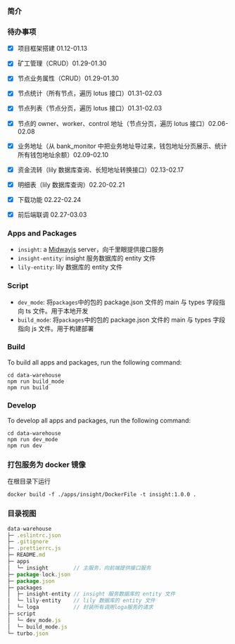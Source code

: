 ### 简介

### 待办事项

- [x] 项目框架搭建 01.12-01.13

- [x] 矿工管理（CRUD）01.29-01.30

- [x] 节点业务属性（CRUD）01.29-01.30

- [x] 节点统计（所有节点，遍历 lotus 接口）01.31-02.03

- [x] 节点列表（节点分页，遍历 lotus 接口）01.31-02.03

- [x] 节点的 owner、worker、control 地址（节点分页，遍历 lotus 接口）02.06-02.08

- [x] 业务地址（从 bank_monitor 中把业务地址导过来，钱包地址分页展示、统计所有钱包地址余额）02.09-02.10

- [x] 资金流转（lily 数据库查询、长短地址转换接口）02.13-02.17

- [x] 明细表（lily 数据库查询）02.20-02.21

- [x] 下载功能 02.22-02.24

- [x] 前后端联调 02.27-03.03

### Apps and Packages

- `insight`: a [Midwayjs](http://www.midwayjs.org/) server，向千里眼提供接口服务
- `insight-entity`: insight 服务数据库的 entity 文件
- `lily-entity`: lily 数据库的 entity 文件

### Script

- `dev_mode`: 将`packages`中的包的 package.json 文件的 main 与 types 字段指向 ts 文件。用于本地开发
- `build_mode`: 将`packages`中的包的 package.json 文件的 main 与 types 字段指向 js 文件。用于构建部署

### Build

To build all apps and packages, run the following command:

```
cd data-warehouse
npm run build_mode
npm run build
```

### Develop

To develop all apps and packages, run the following command:

```
cd data-warehouse
npm run dev_mode
npm run dev
```

### 打包服务为 docker 镜像

在根目录下运行

```shell
docker build -f ./apps/insight/DockerFile -t insight:1.0.0 .
```

### 目录视图

```js
data-warehouse
├─ .eslintrc.json
├─ .gitignore
├─ .prettierrc.js
├─ README.md
├─ apps
│  └─ insight        // 主服务，向前端提供接口服务
├─ package-lock.json
├─ package.json
├─ packages
│  ├─ insight-entity // insight 服务数据库的 entity 文件
│  └─ lily-entity    // lily 数据库的 entity 文件
│  └─ loga           // 封装所有调用loga服务的请求
├─ script
│  └─ dev_mode.js
│  └─ build_mode.js
└─ turbo.json
```
